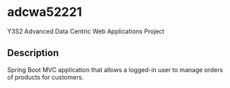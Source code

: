 # adcwa52221
Y3S2 Advanced Data Centric Web Applications Project

## Description

Spring Boot MVC application that allows a logged-in user to manage orders of products for customers.
